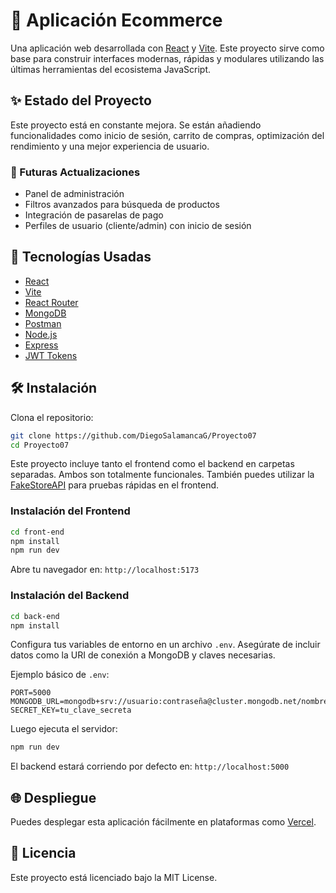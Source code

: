# 🛒 Aplicación Ecommerce

Una aplicación web desarrollada con [React](https://reactjs.org/) y [Vite](https://vitejs.dev/). Este proyecto sirve como base para construir interfaces modernas, rápidas y modulares utilizando las últimas herramientas del ecosistema JavaScript.

## ✨ Estado del Proyecto

Este proyecto está en constante mejora. Se están añadiendo funcionalidades como inicio de sesión, carrito de compras, optimización del rendimiento y una mejor experiencia de usuario.

### 🔮 Futuras Actualizaciones

- Panel de administración
- Filtros avanzados para búsqueda de productos
- Integración de pasarelas de pago
- Perfiles de usuario (cliente/admin) con inicio de sesión

## 🚀 Tecnologías Usadas

- [React](https://reactjs.org/)
- [Vite](https://vitejs.dev/)
- [React Router](https://reactrouter.com/)
- [MongoDB](https://www.mongodb.com/)
- [Postman](https://www.postman.com/)
- [Node.js](https://nodejs.org/es)
- [Express](https://expressjs.com/)
- [JWT Tokens](https://jwt.io/)

## 🛠 Instalación

Clona el repositorio:

```bash
git clone https://github.com/DiegoSalamancaG/Proyecto07
cd Proyecto07
```

Este proyecto incluye tanto el frontend como el backend en carpetas separadas. Ambos son totalmente funcionales. También puedes utilizar la [FakeStoreAPI](https://fakestoreapi.com/) para pruebas rápidas en el frontend.

### Instalación del Frontend

```bash
cd front-end
npm install
npm run dev
```

Abre tu navegador en: `http://localhost:5173`

### Instalación del Backend

```bash
cd back-end
npm install
```
Configura tus variables de entorno en un archivo `.env`. Asegúrate de incluir datos como la URI de conexión a MongoDB y claves necesarias.

Ejemplo básico de `.env`:

```
PORT=5000
MONGODB_URL=mongodb+srv://usuario:contraseña@cluster.mongodb.net/nombreDB
SECRET_KEY=tu_clave_secreta
```

Luego ejecuta el servidor:

```bash
npm run dev
```

El backend estará corriendo por defecto en: `http://localhost:5000`

## 🌐 Despliegue

Puedes desplegar esta aplicación fácilmente en plataformas como [Vercel](https://vercel.com/).

## 📄 Licencia

Este proyecto está licenciado bajo la MIT License.
